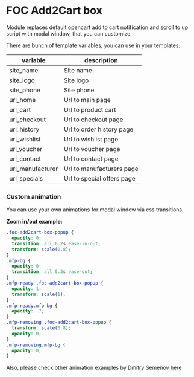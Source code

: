 # FOC Add2Cart box

Module replaces default opencart add to cart notification and scroll to up script with modal window, that you can customize.

There are bunch of template variables, you can use in your templates:

|variable|description|
|---|---|
|site_name|Site name|
|site_logo|Site logo|
|site_phone|Site phone|
|url_home|Url to main page|
|url_cart|Url to product cart|
|url_checkout|Url to checkout page|
|url_history|Url to order history page|
|url_wishlist|Url to wishlist page|
|url_voucher|Url to voucher page|
|url_contact|Url to contact page|
|url_manufacturer|Url to manufacturers page|
|url_specials|Url to special offers page|

### Custom animation

You can use your own animations for modal window via css transitions.

**Zoom in/out example:**

```css
.foc-add2cart-box-popup {
  opacity: 0;
  transition: all 0.2s ease-in-out;
  transform: scale(0.8);
}
.mfp-bg {
  opacity: 0;
  transition: all 0.3s ease-out;
}
.mfp-ready .foc-add2cart-box-popup {
  opacity: 1;
  transform: scale(1);
}
.mfp-ready.mfp-bg {
  opacity: .7;
}
.mfp-removing .foc-add2cart-box-popup {
  transform: scale(0.8);
  opacity: 0;
}
.mfp-removing.mfp-bg {
  opacity: 0;
}
```

Also, please check other animation examples by Dmitry Semenov [here](https://codepen.io/dimsemenov/pen/GAIkt)